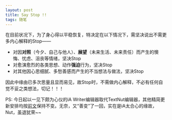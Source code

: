 ```yaml
---
layout: post
title: Say Stop !!
tags: 随笔
---
```


在目前状况下，为了身心得以平稳恢复，特决定在以下情况下，需坚决说出不需更多内心解释的Stop——

- 对因**对照**（今夕、自己与他人）、**展望**（未来生活、未来责任）而产生的懊悔、忧虑、沮丧等情绪，坚决Stop
- 对愈演愈烈的各类思想、动作**强迫**行为，坚决Stop
- 对其他因心思细腻、多愁善感而产生的不当想法与做法，坚决Stop

因此中缘由已多次思量且显而易见，故Stop时，不需做内心解释，不必有任何自觉不妥之类想法，切记！！！

PS: 今日起以一见下颇为心仪的iA Writer编辑器取代TextNut编辑器，其他精简更新安排均按[前文](http://cpxxpc.github.io/2016/06/30/1)保持不变。无奈，又“善变”了一回，实在是iA太合心的缘故，Nut，虽退犹荣~~
